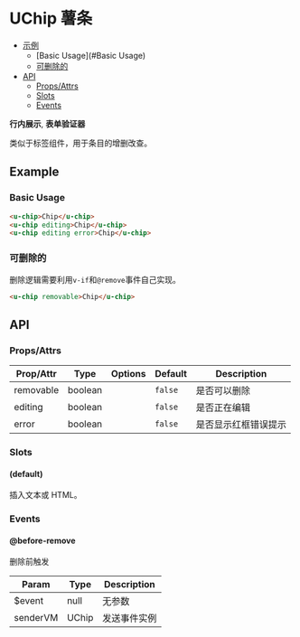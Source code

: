 <!-- 该 README.md 根据 api.yaml 和 docs/*.md 自动生成，为了方便在 GitHub 和 NPM 上查阅。如需修改，请查看源文件 -->

# UChip 薯条

- [示例](#示例)
    - [Basic Usage](#Basic Usage)
    - [可删除的](#可删除的)
- [API]()
    - [Props/Attrs](#propsattrs)
    - [Slots](#slots)
    - [Events](#events)

**行内展示**, **表单验证器**

类似于标签组件，用于条目的增删改查。

## Example
### Basic Usage

``` html
<u-chip>Chip</u-chip>
<u-chip editing>Chip</u-chip>
<u-chip editing error>Chip</u-chip>
```

### 可删除的

删除逻辑需要利用`v-if`和`@remove`事件自己实现。

``` html
<u-chip removable>Chip</u-chip>
```

## API
### Props/Attrs

| Prop/Attr | Type | Options | Default | Description |
| --------- | ---- | ------- | ------- | ----------- |
| removable | boolean |  | `false` | 是否可以删除 |
| editing | boolean |  | `false` | 是否正在编辑 |
| error | boolean |  | `false` | 是否显示红框错误提示 |

### Slots

#### (default)

插入文本或 HTML。

### Events

#### @before-remove

删除前触发

| Param | Type | Description |
| ----- | ---- | ----------- |
| $event | null | 无参数 |
| senderVM | UChip | 发送事件实例 |

